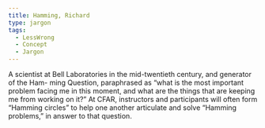```yaml
---
title: Hamming, Richard
type: jargon
tags:
  - LessWrong
  - Concept
  - Jargon
---
```




A scientist at Bell Laboratories in the mid-twentieth century, and generator of the Ham- ming Question, paraphrased as “what is the most important problem facing me in this moment, and what are the things that are keeping me from working on it?” At CFAR, instructors and participants will often form “Hamming circles” to help one another articulate and solve “Hamming problems,” in answer to that question.  
 